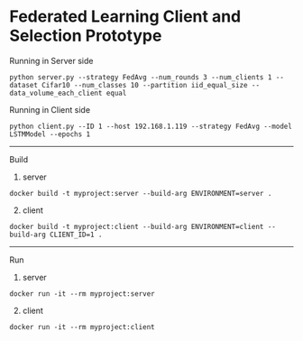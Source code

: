 <!---
git add . ':(exclude)data/*'
git add -- . ':(exclude)data'
-->

# Federated Learning Client and Selection Prototype

Running in Server side

```
python server.py --strategy FedAvg --num_rounds 3 --num_clients 1 --dataset Cifar10 --num_classes 10 --partition iid_equal_size --data_volume_each_client equal
```

Running in Client side

```
python client.py --ID 1 --host 192.168.1.119 --strategy FedAvg --model LSTMModel --epochs 1
```

-------
Build
1. server
```
docker build -t myproject:server --build-arg ENVIRONMENT=server .
```

2. client
```
docker build -t myproject:client --build-arg ENVIRONMENT=client --build-arg CLIENT_ID=1 .

```

-------
Run
1. server
```
docker run -it --rm myproject:server
```

2. client
```
docker run -it --rm myproject:client
```